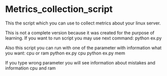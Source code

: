 # Metrics_collection_script

This the script which you can use to collect metrics about your linux server.

This is not a complete version because it was created for the purpose of learning.
If you want to run script you may use next command:
python ex.py

Also this script you can run with one of the parameter with information what you want: cpu or ram
python ex.py cpu
python ex.py mem

If you type wrong parameter you will see information about mistakes and information cpu and ram
